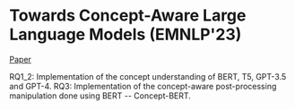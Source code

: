 # Towards Concept-Aware Large Language Models (EMNLP'23)
[Paper](https://aclanthology.org/2023.findings-emnlp.877.pdf)

RQ1_2: Implementation of the concept understanding of BERT, T5, GPT-3.5 and GPT-4.
RQ3: Implementation of the concept-aware post-processing manipulation done using BERT -- Concept-BERT.
